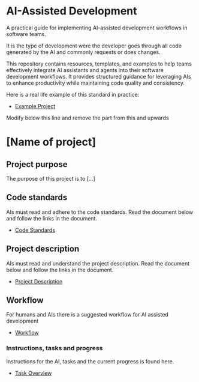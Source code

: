 # AI-Assisted Development

A practical guide for implementing AI-assisted development workflows in software teams. 

It is the type of development were the developer goes through all code generated by the AI and commonly requests or does changes.

This repository contains resources, templates, and examples to help teams effectively integrate AI assistants and agents into their software development workflows. 
It provides structured guidance for leveraging AIs to enhance productivity while maintaining code quality and consistency.

Here is a real life example of this standard in practice:
- [Example Project](example_project/README.md)

Modify below this line and remove the part from this and upwards

# [Name of project]

## Project purpose
The purpose of this project is to [...]

## Code standards
AIs must read and adhere to the code standards.
Read the document below and follow the links in the document.
- [Code Standards](doc/code_standards/code_standards_index.md)

## Project description
AIs must read and understand the project description.
Read the document below and follow the links in the document.
- [Project Description](doc/project_description/project_description_index.md)

## Workflow
For humans and AIs there is a suggested workflow for AI assisted development
- [Workflow](doc/tasks/workflow.md)

### Instructions, tasks and progress
Instructions for the AI, tasks and the current progress is found here.
- [Task Overview](./doc/tasks/task_overview.md)



